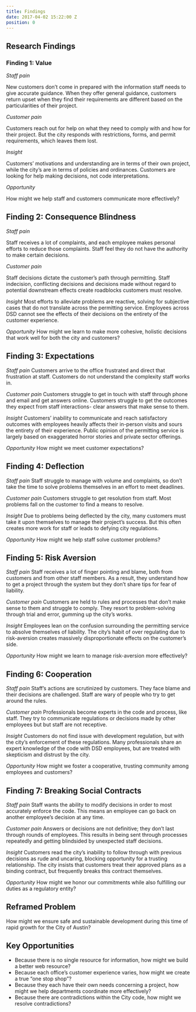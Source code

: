 ```yaml
---
title: Findings
date: 2017-04-02 15:22:00 Z
position: 0
---
```


## Research Findings

### Finding 1: Value

*Staff pain*

New customers don’t come in prepared with the information staff needs to give accurate guidance.
When they offer general guidance, customers return upset when they find their requirements are different based on the particularities of their project.

*Customer pain*

Customers reach out for help on what they need to comply with and how for their project.
But the city responds with restrictions, forms, and permit requirements, which leaves them lost.

*Insight*

Customers’ motivations and understanding are in terms of their own project, while the city’s are in terms of policies and ordinances. Customers are looking for help making decisions, not code interpretations.

*Opportunity*

How might we help staff and customers communicate more effectively?

## Finding 2: Consequence Blindness

*Staff pain*

Staff receives a lot of complaints, and each employee makes personal efforts to reduce those complaints. Staff feel they do not have the authority to make certain decisions.

*Customer pain*

Staff decisions dictate the customer’s path through permitting. Staff indecision, conflicting decisions and decisions made without regard to potential downstream effects create roadblocks customers must resolve.

*Insight*
Most efforts to alleviate problems are reactive, solving for subjective cases that do not translate across the permitting service. Employees across DSD cannot see the effects of their decisions on the entirety of the customer experience.

*Opportunity*
How might we learn to make more cohesive, holistic decisions that work well for both the city and customers?

## Finding 3: Expectations

*Staff pain*
Customers arrive to the office frustrated and direct that frustration at staff. Customers do not understand the complexity staff works in.

*Customer pain*
Customers struggle to get in touch with staff through phone and email and get answers online. Customers struggle to get the outcomes they expect from staff interactions- clear answers that make sense to them.

*Insight*
Customers’ inability to communicate and reach satisfactory outcomes with employees heavily affects their in-person visits and sours the entirety of their experience. Public opinion of the permitting service is largely based on exaggerated horror stories and private sector offerings.

*Opportunity*
How might we meet customer expectations?

## Finding 4: Deflection

*Staff pain*
Staff struggle to manage with volume and complaints, so don’t take the time to solve problems themselves in an effort to meet deadlines.

*Customer pain*
Customers struggle to get resolution from staff. Most problems fall on the customer to find a means to resolve.

*Insight*
Due to problems being deflected by the city, many customers must take it upon themselves to manage their project’s success. But this often creates more work for staff or leads to defying city regulations.

*Opportunity*
How might we help staff solve customer problems?

## Finding 5: Risk Aversion

*Staff pain*
Staff receives a lot of finger pointing and blame, both from customers and from other staff members. As a result, they understand how to get a project through the system but they don’t share tips for fear of liability.

*Customer pain*
Customers are held to rules and processes that don’t make sense to them and struggle to comply. They resort to problem-solving through trial and error, gumming up the city’s works.

*Insight*
Employees lean on the confusion surrounding the permitting service to absolve themselves of liability. The city’s habit of over regulating due to risk-aversion creates massively disproportionate effects on the customer’s side.

*Opportunity*
How might we learn to manage risk-aversion more effectively?

## Finding 6: Cooperation

*Staff pain*
Staff’s actions are scrutinized by customers. They face blame and their decisions are challenged. Staff are wary of people who try to get around the rules.

*Customer pain*
Professionals become experts in the code and process, like staff. They try to communicate regulations or decisions made by other employees but but staff are not receptive.

*Insight*
Customers do not find issue with development regulation, but with the city’s enforcement of these regulations. Many professionals share an expert knowledge of the code with DSD employees, but are treated with skepticism and distrust by the city.

*Opportunity*
How might we foster a cooperative, trusting community among employees and customers?

## Finding 7: Breaking Social Contracts

*Staff pain*
Staff wants the ability to modify decisions in order to most accurately enforce the code. This means an employee can go back on another employee’s decision at any time.

*Customer pain*
Answers or decisions are not definitive; they don’t last through rounds of employees. This results in being sent through processes repeatedly and getting blindsided by unexpected staff decisions.

*Insight*
Customers read the city’s inability to follow through with previous decisions as rude and uncaring, blocking opportunity for a trusting relationship. The city insists that customers treat their approved plans as a binding contract, but frequently breaks this contract themselves.

*Opportunity*
How might we honor our commitments while also fulfilling our duties as a regulatory entity?

## Reframed Problem

How might we ensure safe and sustainable development during this time of rapid growth for the City of Austin?

## Key Opportunities

* Because there is no single resource for information, how might we build a better web resource?
* Because each office’s customer experience varies, how might we create a true “one stop shop”?
* Because they each have their own needs concerning a project, how might we help departments coordinate more effectively?
* Because there are contradictions within the City code, how might we resolve contradictions?
